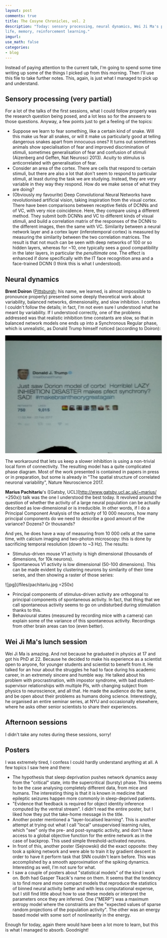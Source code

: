 ```yaml
---
layout: post
comments: true
title: The Cosyne Chronicles, vol. 2
description: "Today: sensory processing, neural dynamics, Wei Ji Ma's personal
life, memory, reinforcement learning."
imgurl:
use_math: false
categories:
- blog
---
```


Instead of paying attention to the current talk, I'm going to spend some time writing up some of the things I picked up from this morning. Then I'll use this file to take further notes. This, again, is just what I managed to pick up and understand.

## Sensory processing (very partial)

For a lot of the talks of the first sessions, what I could follow properly was the research question being posed, and a lot less so for the answers to those questions. Anyway, a few points just to get a feeling of the topics:
 - Suppose we learn to fear something, like a certain kind of snake. Will this make us fear all snakes, or will it make us particularly good at telling dangerous snakes apart from innocuous ones? It turns out sometimes animals show specialisation of fear and improved discrimination of stimuli, sometimes generalisation of fear and confusion of stimuli (Aizenberg and Geffen, Nat Neurosci 2013). Acuity to stimulus is anticorrelated with generalisation of fear.
  - Consider an area of the cortex. There are cells that respond to certain stimuli, but there are also a lot that don't seem to respond to particular stimuli, at least during the task we are studying. Instead, they are very variable in they way they respond. How do we make sense of what they are doing?
  - (Obviously my favourite) Deep Convolutional Neural Networks have revolutionised artificial vision, taking inspiration from the visual cortex. There have been comparisons between receptive fields of DCNNs and of VC, with very nice coincidence. Here, they compare using a different method. They submit both DCNNs and VC to different kinds of visual stimuli, and build a correlation matrix of the responses of the DCNN to the different images, then the same with VC. Similarity between a neural network layer and a cortex layer (inferotemporal cortex) is measured by measuring the similarity between the two correlation matrices. The result is that not much can be seen with deep networks of 100 or so hidden layers, whereas for ~10, one typically sees a good compatibility in the later layers, in particular the *penultimate* one. The effect is enhanced if done specifically with the IT face recognition area and a face-trained DCNN (I think this is what I understood).

## Neural dynamics

**Brent Doiron** ([Pittsburgh](http://www.math.pitt.edu/~bdoiron); his name, we learned, is almost impossible to pronounce properly) presented some deeply theoretical work about variability, balanced networks, dimensionality, and slow inhibition. I confess I couldn't follow the details; in fact, I'm not even sure I understood what he meant by variability. If I understood correctly, one of the problems addressed was that realistic inhibition time constants are slow, so that in balanced network models one ends up into a Synchronous Regular phase, which is unrealistic, as Donald Trump himself noticed (according to Doiron):

![jpg](/files/trump-doiron.jpg)

The workaround that lets us keep a slower inhibition is using a non-trivial local form of connectivity. The resulting model has a quite complicated phase diagram. Most of the work presented is contained in papers in press or in preparation, but some is already in "The spatial structure of correlated neuronal variability", Nature Neuroscience 2017.

**Marius Pachitariu**'s ([Gatsby, UCL](http://www.gatsby.ucl.ac.uk/~marius/ =250x)) talk was the one I understood the best today. It revolved around the question of whether the activity of a large neural population can be actually described as low-dimensional or is irreducible. In other words, if I do a Principal Component Analysis of the activity of 10 000 neurons, how many principal components do we need to describe a good amount of the variance? Dozens? Or thousands?

And yes, he does have a way of measuring from 10 000 cells at the same time, with calcium imaging and two-photon microscopy: this is done by sacrificing temporal resolution (down to ~3 Hz). The results:
 - Stimulus-driven mouse V1 activity is high dimensional (thousands of dimensions, for 10k neurons).
 - Spontaneous V1 activity is low dimensional (50-100 dimensions). This can be made evident by clustering neurons by similarity of their time series, and then showing a raster of those series:

 ![jpg](/files/pachitariu.jpg =250x)

 - Principal components of stimulus-driven activity are orthogonal to principal components of spontaneous activity. In fact, that thing that we call spontaneous activity seems to go on undisturbed during stimulation thanks to this.
 - Behavioural states (measured by recording mice with a camera) can explain some of the variance of this spontaneous activity. Recordings from other brain areas can too (even better).

## Wei Ji Ma's lunch session
Wei Ji Ma is amazing. And not because he graduated in physics at 17 and got his PhD at 22. Because he decided to make his experience as a scientist open to anyone, for younger students and scientist to benefit from it. He talked for an hour about the struggles he had to face during his academic career, in an extremely sincere and humble way. He talked about his problem with procrastination, with impostor syndrome, with bad student-supervisor relationships with multiple PIs, with changing subject from physics to neuroscience, and all that. He made the audience do the same, and be open about their problems as humans doing science. Interestingly, he organised an entire seminar series, at NYU and occasionally elsewhere, where he asks other senior scientists to share their experiences.

## Afternoon sessions
I didn't take any notes during these sessions, sorry!

## Posters
I was extremely tired, I confess I could hardly understand anything at all. A few topics I saw here and there:
 - The hypothesis that sleep deprivation pushes network dynamics away from the "critical" state, into the supercritical (bursty) phase. This seems to be the case analysing completely different data, from mice and humans. The interesting thing is that it is known in medicine that epileptic seizures happen more commonly in sleep-deprived patients.
 - "Evidence that feedback is required for object identity inference computed by the ventral stream". I didn't read the entire poster, but I liked how they put the take-home message in the title.
 - Another poster mentioned a "layer-localised learning". This is another attempt at trying out what I call "local" unsupervised learning rules, which "see" only the pre- and post-synaptic activity, and don't have access to a global objective function for the entire network as in the case of backprop. This used simple threshold-activated neurons.
 - In front of this, another poster (Sejnowski) did the exact opposite: they took a spiking network and were able to train it by gradient descent in order to have it perform task that SNN couldn't learn before. This was accomplished by a smooth approximation of the spiking dynamics. Interesting as well, I'm not sure for what.
 - I saw a couple of posters about "statistical models" of the kind I work on. Both had Gasper Tkacik's name on them. It seems that the tendency is to find more and more compact models that reproduce the statistics of binned neural activity better and with less computational expense, but I still find little about how to use these models or interpret the parameters once they are inferred. One ("MERP") was a maximum entropy model where the constraints are the "expected values of sparse random projections of the population activity". The other was an energy based model with some sort of nonlinearity in the energy.

 Enough for today, again there would have been a lot more to learn, but this is what I managed to absorb.
 Goodnight!
